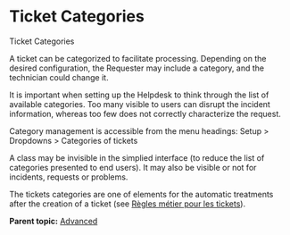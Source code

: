 Ticket Categories
=================

Ticket Categories

A ticket can be categorized to facilitate processing. Depending on the
desired configuration, the Requester may include a category, and the
technician could change it.

It is important when setting up the Helpdesk to think through the list
of available categories. Too many visible to users can disrupt the
incident information, whereas too few does not correctly characterize
the request.

Category management is accessible from the menu headings: Setup \>
Dropdowns \> Categories of tickets

A class may be invisible in the simplied interface (to reduce the list
of categories presented to end users). It may also be visible or not for
incidents, requests or problems.

The tickets categories are one of elements for the automatic treatments
after the creation of a ticket (see [Règles métier pour les
tickets](administration_rule_ticket.html "Lors de la création d'un ticket, un mécanisme permet de modifier les attributs du ticket de manière automatique.")).

**Parent topic:** [Advanced](../glpi/helpdesk_advanced.html "Advanced")
